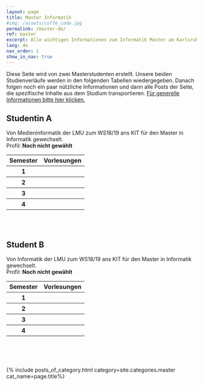 ```yaml
---
layout: page
title: Master Informatik
#img: /assets/coffe_code.jpg
permalink: /master-de/
ref: master
excerpt: Alle wichtigen Informationen zum Informatik Master am Karlsruher Institut für Technologie
lang: de
nav_order: 1
show_in_nav: true
---
```


Diese Seite wird von zwei Masterstudenten erstellt. Unsere beiden Studienverläufe
werden in den folgenden Tabellen wiedergegeben. Danach folgen noch ein paar
nützliche Informationen und dann alle Posts der Seite, die spezifische Inhalte
aus dem Studium transportieren.
[Für generelle Informationen bitte hier klicken.](/general-de)


## Studentin A

Von Medieninformatik der LMU zum WS18/19 ans KIT für den Master in Informatik gewechselt.  
Profil: **Noch nicht gewählt**

<table style="width:100%">
  <tr>
    <th>Semester</th>
    <th>Vorlesungen</th>
  </tr>
  <tr>
    <th>1</th>
    <th></th>
  </tr>
  <tr>
    <th>2</th>
    <th></th>
  </tr>
  <tr>
    <th>3</th>
    <th></th>
  </tr>
  <tr>
    <th>4</th>
    <th></th>
  </tr>
</table>

<br>
<br>


## Student B

Von Informatik der LMU zum WS18/19 ans KIT für den Master in Informatik gewechselt.  
Profil: **Noch nicht gewählt**

<table style="width:100%">
  <tr>
    <th>Semester</th>
    <th>Vorlesungen</th>
  </tr>
  <tr>
    <th>1</th>
    <th></th>
  </tr>
  <tr>
    <th>2</th>
    <th></th>
  </tr>
  <tr>
    <th>3</th>
    <th></th>
  </tr>
  <tr>
    <th>4</th>
    <th></th>
  </tr>
</table>



<br>
<br>
<br>



{% include posts_of_category.html category=site.categories.master cat_name=page.title%}
